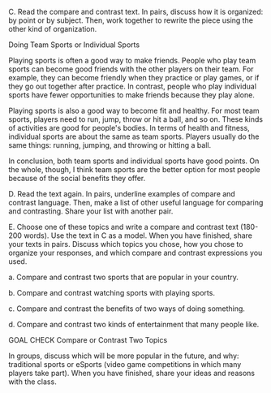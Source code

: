 C. Read the compare and contrast text. In pairs, discuss how it is organized: by point or by subject. Then, work together to rewrite the piece using the other kind of organization.

Doing Team Sports or Individual Sports

Playing sports is often a good way to make friends. People who play team sports can become good friends with the other players on their team. For example, they can become friendly when they practice or play games, or if they go out together after practice. In contrast, people who play individual sports have fewer opportunities to make friends because they play alone.

Playing sports is also a good way to become fit and healthy. For most team sports, players need to run, jump, throw or hit a ball, and so on. These kinds of activities are good for people's bodies. In terms of health and fitness, individual sports are about the same as team sports. Players usually do the same things: running, jumping, and throwing or hitting a ball.

In conclusion, both team sports and individual sports have good points. On the whole, though, I think team sports are the better option for most people because of the social benefits they offer.

D. Read the text again. In pairs, underline examples of compare and contrast language. Then, make a list of other useful language for comparing and contrasting. Share your list with another pair.

E. Choose one of these topics and write a compare and contrast text (180-200 words). Use the text in C as a model. When you have finished, share your texts in pairs. Discuss which topics you chose, how you chose to organize your responses, and which compare and contrast expressions you used.

a. Compare and contrast two sports that are popular in your country.

b. Compare and contrast watching sports with playing sports.

c. Compare and contrast the benefits of two ways of doing something.

d. Compare and contrast two kinds of entertainment that many people like.

GOAL CHECK Compare or Contrast Two Topics

In groups, discuss which will be more popular in the future, and why: traditional sports or eSports (video game competitions in which many players take part). When you have finished, share your ideas and reasons with the class.